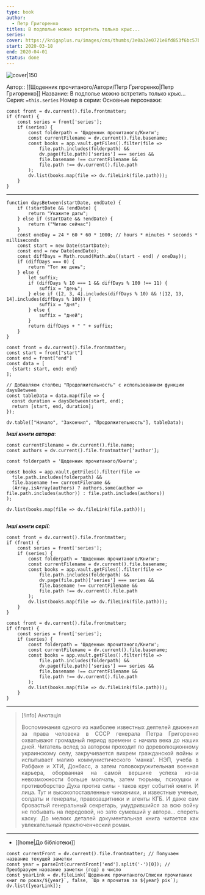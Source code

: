 ```yaml
---
type: book
author:
  - Петр Григоренко
titles: В подполье можно встретить только крыс...
series:
cover: https://knigaplus.ru/images/cms/thumbs/3e0a32e0721e8fd853f6bc57ba1db589a3e5a4e6/v_podpol_e_mozhno_vstretit_tol_ko_krys_auto_420_jpeg_5_100.jpeg
start: 2020-03-18
end: 2020-04-01
status: done
---
```

![cover|150](Петр%20Григоренко%20-%20В%20подполье%20можно%20встретить%20только%20крыс.jpg)

Автор:: [[Щоденник прочитаного/Автори/Петр Григоренко|Петр Григоренко]]
Название: В подполье можно встретить только крыс...
Серия:  `=this.series`
Номер в серии:
Основные персонажи:
```dataviewjs
const front = dv.current().file.frontmatter;
if (front) {
	const series = front['series'];
	if (series) {
		const folderpath = 'Щоденник прочитаного/Книги';
		const currentFilename = dv.current().file.basename;
		const books = app.vault.getFiles().filter(file =>  
			file.path.includes(folderpath) && 
			dv.page(file.path)['series'] === series && 
			file.basename !== currentFilename &&
			file.path !== dv.current().file.path 
		);
		dv.list(books.map(file => dv.fileLink(file.path)));
	}
}

```

---
```dataviewjs
function daysBetween(startDate, endDate) {
	if (!startDate && !endDate) { 
		return "Укажите даты"; 
	} else if (startDate && !endDate) {
		return ("Читаю сейчас")
	}
	const oneDay = 24 * 60 * 60 * 1000; // hours * minutes * seconds * milliseconds
	const start = new Date(startDate);
	const end = new Date(endDate);
	const diffDays = Math.round(Math.abs((start - end) / oneDay));
	if (diffDays === 0) {
		return "Тот же день";   
	} else {
		let suffix;     
	    if (diffDays % 10 === 1 && diffDays % 100 !== 11) {
		    suffix = "день";     
	    } else if ([2, 3, 4].includes(diffDays % 10) && ![12, 13, 14].includes(diffDays % 100)) {
			suffix = "дня";     
		} else {       
			suffix = "дней";     
		}          
		return diffDays + " " + suffix;   
	} 
}  

const front = dv.current().file.frontmatter;
const start = front["start"]
const end = front["end"]
const data = [
  {start: start, end: end}
];

// Добавляем столбец "Продолжительность" с использованием функции daysBetween
const tableData = data.map(file => {
  const duration = daysBetween(start, end);
  return [start, end, duration];
});

dv.table(["Начало", "Закончил", "Продолжительность"], tableData);
```
***Інші книги автора***:
```dataviewjs
const currentFilename = dv.current().file.name;
const authors = dv.current().file.frontmatter['author'];

const folderpath = 'Щоденник прочитаного/Книги';

const books = app.vault.getFiles().filter(file =>
  file.path.includes(folderpath) &&
  file.basename !== currentFilename &&
  (Array.isArray(authors) ? authors.some(author => file.path.includes(author)) : file.path.includes(authors))
);

dv.list(books.map(file => dv.fileLink(file.path)));


```
***Інші книги серії:***
```dataviewjs
const front = dv.current().file.frontmatter;
if (front) {
	const series = front['series'];
	if (series) {
		const folderpath = 'Щоденник прочитаного/Книги';
		const currentFilename = dv.current().file.basename;
		const books = app.vault.getFiles().filter(file =>  
			file.path.includes(folderpath) && 
			dv.page(file.path)['series'] === series && 
			file.basename !== currentFilename &&
			file.path !== dv.current().file.path 
		);
		dv.list(books.map(file => dv.fileLink(file.path)));
	}
}

```

```dataviewjs
const front = dv.current().file.frontmatter;
if (front) {
	const series = front['series'];
	if (series) {
		const folderpath = 'Щоденник прочитаного/Книги';
		const currentFilename = dv.current().file.basename;
		const books = app.vault.getFiles().filter(file =>  
			file.path.includes(folderpath) && 
			dv.page(file.path)['series'] === series && 
			file.basename !== currentFilename &&
			file.path !== dv.current().file.path 
		);
		dv.list(books.map(file => dv.fileLink(file.path)));
	}
}

```

---
>[!info] Анотація
><p align="justify">Воспоминания одного из наиболее известных деятелей движения за права человека в СССР генерала Петра Григоренко охватывают громадный период времени с начала века до наших дней. Читатель вслед за автором проходит по дореволюционному украинскому селу, закручивается вихрем гражданской войны и испытывает магию коммунистического 'манка'. НЭП, учеба в Рабфаке и ХТИ, Донбасс, а затем головокружительная военная карьера, оборванная на самой вершине успеха из-за невозможности больше молчать, затем тюрьмы, психушки и противоборство Духа против силы - таков круг событий книги. И лица. Тут и высокопоставленные чиновники, и известные ученые, солдаты и генералы, правозащитники и агенты КГБ. И даже сам бровастый генеральный секретарь, умудрившийся за всю войну не побывать на передовой, но зато сумевший у автора... спереть каску. До мелких деталей документальная книга читается как увлекательный приключенческий роман.</p>

___
- [[home|До бібліотеки]]
```dataviewjs
const currentFront = dv.current().file.frontmatter; // Получаем название текущей заметки
const year = parseInt(currentFront['end'].split('-')[0]); // Преобразуем название заметки (год) в число
const yearLink = dv.fileLink(`Щоденник прочитаного/Списки прочитаних книг по роках/${year}`, false, `Що я прочитав за ${year} рік`);
dv.list([yearLink]);
```